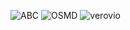 <style>
.reveal section#desired3 img{
    margin: 0;
    border: 0;
    height: 210px;
}
</style>

![ABC](e-o/desiredabcweb.svg)
![OSMD](e-o/desiredosmd.svg)
![verovio](e-o/desiredverovio.svg)

